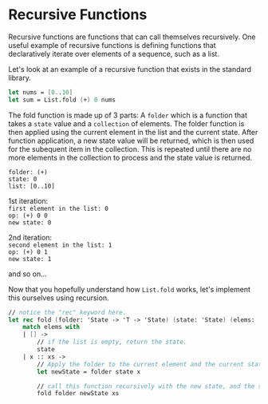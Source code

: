 # Recursive Functions

Recursive functions are functions that can call themselves recursively. One useful example of recursive functions is defining functions that declaratively iterate over elements of a sequence, such as a list.

Let's look at an example of a recursive function that exists in the standard library.

```fs
let nums = [0..10]
let sum = List.fold (+) 0 nums
```

The fold function is made up of 3 parts:
A `folder` which is a function that takes a `state` value and a `collection` of elements. The folder function is then applied using the current element in the list and the current state. After function application, a new state value will be returned, which is then used for the subequent item in the collection. This is repeated until there are no more elements in the collection to process and the state value is returned.

`folder: (+)`  
`state: 0`  
`list: [0..10]`

1st iteration:  
`first element in the list: 0`  
`op: (+) 0 0`  
`new state: 0` 

2nd iteration:  
`second element in the list: 1`  
`op: (+) 0 1`  
`new state: 1`

and so on...

Now that you hopefully understand how `List.fold` works, let's implement this ourselves using recursion.

```fsharp
// notice the "rec" keyword here.
let rec fold (folder: 'State -> 'T -> 'State) (state: 'State) (elems: 'T list) =
    match elems with
    | [] ->
        // if the list is empty, return the state.
        state
    | x :: xs ->
        // Apply the folder to the current element and the current state.
        let newState = folder state x

        // call this function recursively with the new state, and the subsequent elements.  
        fold folder newState xs
```